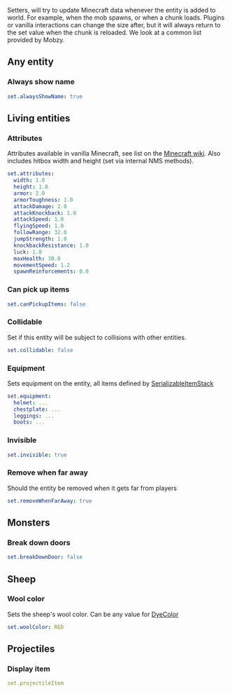 Setters, will try to update Minecraft data whenever the entity is added to world. For example, when the mob spawns, or when a chunk loads. Plugins or vanilla interactions can change the size after, but it will always return to the set value when the chunk is reloaded. We look at a common list provided by Mobzy.

## Any entity

### Always show name

```yaml
set.alwaysShowName: true
```

## Living entities

### Attributes

Attributes available in vanilla Minecraft, see list on the [Minecraft wiki](https://minecraft.wiki/w/Attribute#Attributes_available_on_all_living_entities). Also includes hitbox width and height (set via internal NMS methods).

```yaml
set.attributes:
  width: 1.0
  height: 1.0
  armor: 2.0
  armorToughness: 1.0
  attackDamage: 2.0
  attackKnockback: 1.0
  attackSpeed: 1.0
  flyingSpeed: 1.0
  followRange: 32.0
  jumpStrength: 1.0
  knockbackResistance: 1.0
  luck: 1.0
  maxHealth: 30.0
  movementSpeed: 1.2
  spawnReinforcements: 0.0
```

### Can pick up items

```yaml
set.canPickupItems: false
```

### Collidable

Set if this entity will be subject to collisions with other entities.

```yaml
set.collidable: false
```
### Equipment

Sets equipment on the entity, all items defined by [SerializableItemStack]()
```yaml
set.equipment:
  helmet: ...
  chestplate: ...
  leggings: ...
  boots: ...
```

### Invisible

```yaml
set.invisible: true
```

### Remove when far away

Should the entity be removed when it gets far from players

```yaml
set.removeWhenFarAway: true
```

## Monsters

### Break down doors

```yaml
set.breakDownDoor: false
```

## Sheep

### Wool color

Sets the sheep's wool color. Can be any value for [DyeColor](https://jd.papermc.io/paper/1.20/org/bukkit/DyeColor.html)

```yaml
set.woolColor: RED
```


## Projectiles

### Display item

```yaml
set.projectileItem
```
